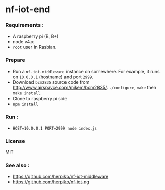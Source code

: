 # nf-iot-end

### Requirements :

- A raspberry pi (B, B+)
- node v4.x
- ``root`` user in Rasbian.

### Prepare

- Run a ``nf-iot-middleware`` instance on somewhere. For example, it runs on ``10.0.0.1`` (hostname) and port ``2999``.
- Download ``bcm2835`` source code from http://www.airspayce.com/mikem/bcm2835/. ``./configure``, ``make`` then ``make install``.
- Clone to raspberry pi side
- ``npm install``

### Run :

- ``HOST=10.0.0.1 PORT=2999 node index.js``

### License

MIT

### See also :

- https://github.com/herpiko/nf-iot-middleware
- https://github.com/herpiko/nf-iot-ng


